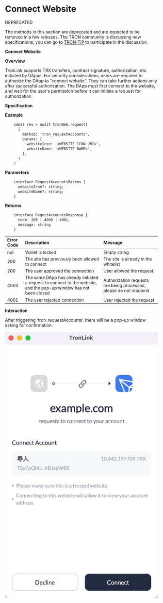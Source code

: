 # Connect Website

<span class="deprecated">DEPRECATED</span>

The methods in this section are deprecated and are expected to be removed in a few releases. The TRON community is discussing new specifications, you can go to [TRON-TIP](https://github.com/tronprotocol/tips/issues/463) to participate in the discussion.

**Connect Website**

**Overview**

TronLink supports TRX transfers, contract signature, authorization, etc. initiated by DApps. For security considerations, users are required to authorize the DApp to “connect website”. They can take further actions only after successful authorization. The DApp must first connect to the website, and wait for the user's permission before it can initiate a request for authorization.

**Specification**

**Example**

```shell
    const res = await tronWeb.request(
      {
        method: 'tron_requestAccounts',
        params: {
          websiteIcon: '<WEBSITE ICON URI>',
          websiteName: '<WEBSITE NAME>',
        },
      }
    )
```
**Parameters**

```shell
    interface RequestAccountsParams {
      websiteIcon?: string;
      websiteName?: string;
    }
```

**Returns**

```shell
    interface ReqestAccountsResponse {
      code: 200 | 4000 | 4001,
      message: string
    }
```
| Error Code | Description | Message |
|:-------|:-------|:-------|
| null  | Wallet is locked   | Empty string  |
| 200  | The site has previously been allowed to connect   | The site is already in the whitelist  |
| 200  | The user approved the connection   | User allowed the request.  |
| 4000  | The same DApp has already initiated a request to connect to the website, and the pop-up window has not been closed   | Authorization requests are being processed, please do not resubmit  |
| 4001  | The user rejected connection   | User rejected the request  |

**Interaction**

After triggering ‘tron_requestAccounts‘, there will be a pop-up window asking for confirmation: 

![image](../../images/tronlink-wallet-extension_request-tronlink-extension_connect-website_img_0.jpg)

